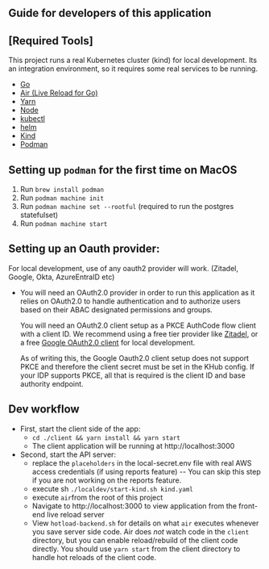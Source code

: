 ## Guide for developers of this application

## [Required Tools]

This project runs a real Kubernetes cluster (kind) for local development. Its an integration environment, so it requires
some real services to be running.

- [Go](https://go.dev/)
- [Air (Live Reload for Go)](https://github.com/cosmtrek/air)
- [Yarn](https://yarnpkg.com/)
- [Node](https://nodejs.org/en)
- [kubectl](https://kubernetes.io/docs/reference/kubectl/)
- [helm](https://helm.sh/)
- [Kind](https://kind.sigs.k8s.io/)
- [Podman](https://podman.io/docs/installation)

## Setting up `podman` for the first time on MacOS

1. Run `brew install podman` 
2. Run `podman machine init`
3. Run `podman machine set --rootful` (required to run the postgres statefulset)
4. Run `podman machine start`


## Setting up an Oauth provider:
For local development, use of any oauth2 provider will work. (Zitadel, Google, Okta, AzureEntraID etc)
- You will need an OAuth2.0 provider in order to run this application as it relies on OAuth2.0 to handle authentication 
  and to authorize users based on their ABAC designated permissions and groups. 

  You will need an OAuth2.0 client setup as a PKCE AuthCode flow client with a client ID. We recommend using a free tier provider like 
  [Zitadel](https://zitadel.com/), or a free [Google OAuth2.0 client](https://support.google.com/cloud/answer/15549257?hl=en&visit_id=638758778507628031-9062928&rd=1) for local development. 

  As of writing this, the Google Oauth2.0 client setup does not support PKCE and therefore the client secret must be set in the KHub config. If
  your IDP supports PKCE, all that is required is the client ID and base authority endpoint.


## Dev workflow

- First, start the client side of the app:
  - `cd ./client && yarn install && yarn start`
  - The client application will be running at http://localhost:3000
- Second, start the API server:
  - replace the `placeholders` in the local-secret.env file with real AWS access credentials (if using reports feature) -- You can skip this step if you are not working on the reports feature. 
  - execute sh `./localdev/start-kind.sh kind.yaml`
  - execute `air`from the root of this project
  - Navigate to http://localhost:3000 to view application from the front-end live reload server
  - View `hotload-backend.sh` for details on what `air` executes whenever you save server side code. Air does _not_ watch code in the `client` directory, but you can enable reload/rebuild of the client code directly. You should use `yarn start` from the client directory to handle hot reloads of the client code.

